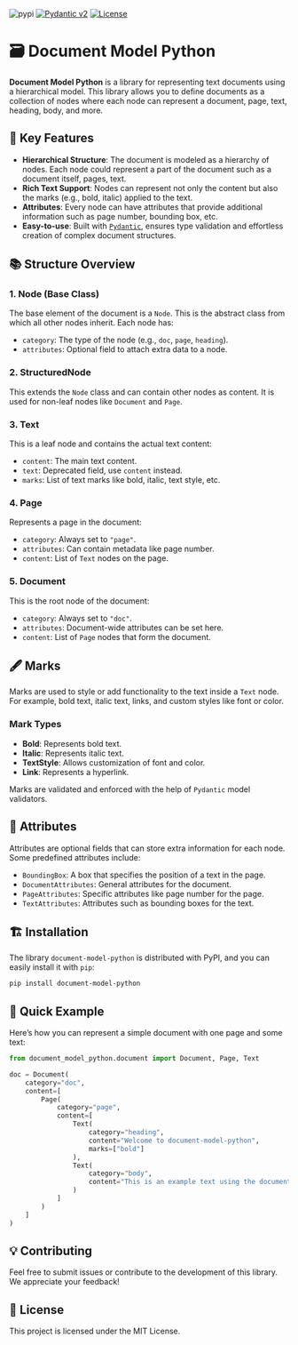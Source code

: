 ![pypi](https://img.shields.io/pypi/v/document-model-python.svg)
[![Pydantic v2](https://img.shields.io/endpoint?url=https://raw.githubusercontent.com/pydantic/pydantic/main/docs/badge/v2.json)](https://docs.pydantic.dev/latest/contributing/#badges)
[![License](https://img.shields.io/badge/license-MIT-green.svg)](LICENSE)

# :card_file_box: Document Model Python

**Document Model Python** is a library for representing text documents using a hierarchical model. 
This library allows you to define documents as a collection of nodes where each node can represent a document, page, 
text, heading, body, and more.

## 🌟 Key Features

- **Hierarchical Structure**: The document is modeled as a hierarchy of nodes. Each node could represent a part of the 
document such as a document itself, pages, text.
- **Rich Text Support**: Nodes can represent not only the content but also the marks (e.g., bold, italic) applied to 
the text.
- **Attributes**: Every node can have attributes that provide additional information such as page number, 
bounding box, etc.
- **Easy-to-use**: Built with [`Pydantic`](https://docs.pydantic.dev/latest/), ensures type validation and effortless 
creation of complex document structures.

## 📚 Structure Overview

### 1. **Node** (Base Class)

The base element of the document is a `Node`. This is the abstract class from which all other nodes inherit. 
Each node has:
- `category`: The type of the node (e.g., `doc`, `page`, `heading`).
- `attributes`: Optional field to attach extra data to a node.

### 2. **StructuredNode**

This extends the `Node` class and can contain other nodes as content. It is used for non-leaf nodes like 
`Document` and `Page`.

### 3. **Text**

This is a leaf node and contains the actual text content:

- `content`: The main text content.
- `text`: Deprecated field, use `content` instead.
- `marks`: List of text marks like bold, italic, text style, etc.

### 4. **Page**

Represents a page in the document:

- `category`: Always set to `"page"`.
- `attributes`: Can contain metadata like page number.
- `content`: List of `Text` nodes on the page.

### 5. **Document**

This is the root node of the document:

- `category`: Always set to `"doc"`.
- `attributes`: Document-wide attributes can be set here.
- `content`: List of `Page` nodes that form the document.

## 🖋️ Marks

Marks are used to style or add functionality to the text inside a `Text` node. 
For example, bold text, italic text, links, and custom styles like font or color.

### **Mark Types**

- **Bold**: Represents bold text.
- **Italic**: Represents italic text.
- **TextStyle**: Allows customization of font and color.
- **Link**: Represents a hyperlink.

Marks are validated and enforced with the help of `Pydantic` model validators.

## 🧩 Attributes

Attributes are optional fields that can store extra information for each node. Some predefined attributes include:

- `BoundingBox`: A box that specifies the position of a text in the page.
- `DocumentAttributes`: General attributes for the document.
- `PageAttributes`: Specific attributes like page number for the page.
- `TextAttributes`: Attributes such as bounding boxes for the text.

## 🏗️ Installation

The library `document-model-python` is distributed with PyPI, and you can easily install it with `pip`:

```bash
pip install document-model-python
```

## 🚀 Quick Example

Here’s how you can represent a simple document with one page and some text:

```python
from document_model_python.document import Document, Page, Text

doc = Document(
    category="doc",
    content=[
        Page(
            category="page",
            content=[
                Text(
                    category="heading",
                    content="Welcome to document-model-python",
                    marks=["bold"]
                ),
                Text(
                    category="body",
                    content="This is an example text using the document model."
                )
            ]
        )
    ]
)
```

## 💡 Contributing

Feel free to submit issues or contribute to the development of this library. We appreciate your feedback!

## 📜 License

This project is licensed under the MIT License.
